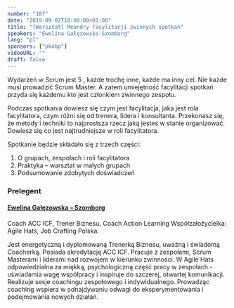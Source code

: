 ```yaml
---
number: "187"
date: "2019-09-02T18:00:00+01:00"
title: "[Warsztat] Meandry facylitacji zwinnych spotkań"
speakers: "Ewelina Gałęzowska-Szomborg"
lang: "pl"
sponsors: ["pkobp"]
videoURL: ""
draft: false
---
```


Wydarzeń w Scrum jest 5 , każde trochę inne, każde ma inny cel. Nie każde musi prowadzić Scrum Master. A zatem umiejętność facylitacji spotkań przyda się każdemu kto jest członkiem zwinnego zespołu.

Podczas spotkania dowiesz się czym jest facylitacja, jaka jest rola facylitatora, czym różni się od trenera, lidera i konsultanta. Przekonasz się, że metody i techniki to najprostsza rzecz jaką jesteś w stanie organizować. Dowiesz się co jest najtrudniejsze w roli facylitatora.

Spotkanie będzie składało się z trzech części:
1. O grupach, zespołach i roli facylitatora
2. Praktyka – warsztat w małych grupach
3. Podsumowanie zdobytych doświadczeń


### Prelegent

#### <a href="https://www.linkedin.com/in/ewelina-ga%C5%82%C4%99zowska-szomborg-221a5067/" target="_blank">Ewelina Gałęzowska – Szomborg</a>
Coach ACC ICF, Trener Biznesu, Coach Action Learning
Współzałożycielka: Agile Hats, Job Crafting Polska.

Jest energetyczną i dyplomowaną Trenerką Biznesu, uważną i świadomą Coacherką. Posiada akredytację ACC ICF. Pracuje z zespołami, Scrum Masterami i liderami nad rozwojem w kierunku zwinności.
W Agile Hats odpowiedzialna za miękką, psychologiczną część pracy w zespołach - uświadamia wagę współpracy i inspiruje do szczerej, otwartej komunikacji.
Realizuje sesje coachingu zespołowego i indywidualnego. Prowadząc coaching wspiera w odnajdywaniu odwagi do eksperymentowania i podejmowania nowych działań.
